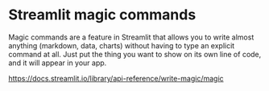 # Streamlit magic commands

Magic commands are a feature in Streamlit that allows you to write almost anything (markdown, data, charts) without having to type an explicit command at all. Just put the thing you want to show on its own line of code, and it will appear in your app.

<https://docs.streamlit.io/library/api-reference/write-magic/magic>

